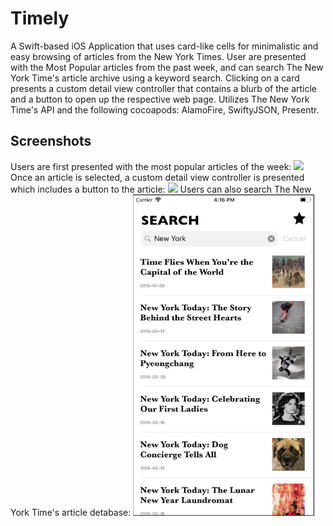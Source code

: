 # Timely
A Swift-based iOS Application that uses card-like cells for minimalistic and easy browsing of articles from the New York Times. User are presented with the Most Popular articles from the past week, and can search The New York Time's article archive using a keyword search. Clicking on a card presents a custom detail view controller that contains a blurb of the article and a button to open up the respective web page. Utilizes The New York Time's API and the following cocoapods: AlamoFire, SwiftyJSON, Presentr.

## Screenshots
Users are first presented with the most popular articles of the week:
<img src=://github.com/tjcarrel/nyt-browser/blob/master/Screenshots/Screenshot_1.png  width=290 />
Once an article is selected, a custom detail view controller is presented which includes a button to the article:
<img src=:https://github.com/tjcarrel/nyt-browser/blob/master/Screenshots/Screenshot_2.png  width=290 />
Users can also search The New York Time's article detabase:
<img src=https://github.com/tjcarrel/nyt-browser/blob/master/Screenshots/Screenshot_3.png  width=290 />






